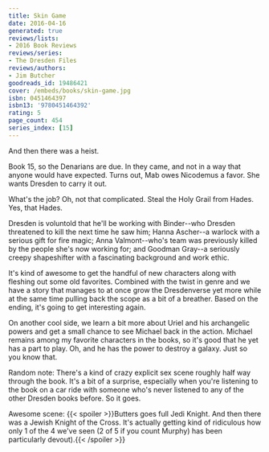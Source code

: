 ```yaml
---
title: Skin Game
date: 2016-04-16
generated: true
reviews/lists:
- 2016 Book Reviews
reviews/series:
- The Dresden Files
reviews/authors:
- Jim Butcher
goodreads_id: 19486421
cover: /embeds/books/skin-game.jpg
isbn: 0451464397
isbn13: '9780451464392'
rating: 5
page_count: 454
series_index: [15]
---
```

And then there was a heist.  

Book 15, so the Denarians are due. In they came, and not in a way that anyone would have expected. Turns out, Mab owes Nicodemus a favor. She wants Dresden to carry it out.  

<!--more-->

What's the job? Oh, not that complicated. Steal the Holy Grail from Hades. Yes, that Hades.  

Dresden is voluntold that he'll be working with Binder--who Dresden threatened to kill the next time he saw him; Hanna Ascher--a warlock with a serious gift for fire magic; Anna Valmont--who's team was previously killed by the people she's now working for; and Goodman Gray--a seriously creepy shapeshifter with a fascinating background and work ethic.  

It's kind of awesome to get the handful of new characters along with fleshing out some old favorites. Combined with the twist in genre and we have a story that manages to at once grow the Dresdenverse yet more while at the same time pulling back the scope as a bit of a breather. Based on the ending, it's going to get interesting again.  

On another cool side, we learn a bit more about Uriel and his archangelic powers and get a small chance to see Michael back in the action. Michael remains among my favorite characters in the books, so it's good that he yet has a part to play. Oh, and he has the power to destroy a galaxy. Just so you know that.  

Random note: There's a kind of crazy explicit sex scene roughly half way through the book. It's a bit of a surprise, especially when you're listening to the book on a car ride with someone who's never listened to any of the other Dresden books before. So it goes.  

Awesome scene:  {{< spoiler >}}Butters goes full Jedi Knight. And then there was a Jewish Knight of the Cross. It's actually getting kind of ridiculous how only 1 of the 4 we've seen (2 of 5 if you count Murphy) has been particularly devout).{{< /spoiler >}}